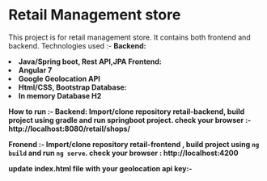 # Retail Management store
This project is for retail management store. It contains both frontend and backend. 
Technologies used :-
<b>Backend: 
<li>Java/Spring boot, Rest API,JPA
<b>Frontend: 
<li>Angular 7
<li>Google Geolocation API 
<li>Html/CSS, Bootstrap
<b>Database: 
<li> In memory Database H2

How to run :- 
<b>Backend: 
  Import/clone repository retail-backend, build project using gradle and run springboot project.
  check your browser :-http://localhost:8080/retail/shops/
  
<b> Fronend :- 
  Import/clone repository retail-frontend , build project using `ng build` and run `ng serve`.
  check your browser : http://localhost:4200
  
  update index.html file with your geolocation api key:-
  <script src="https://maps.googleapis.com/maps/api/js?key=YOUR_API_KEY&libraries=places&language=en"></script>
  

  


